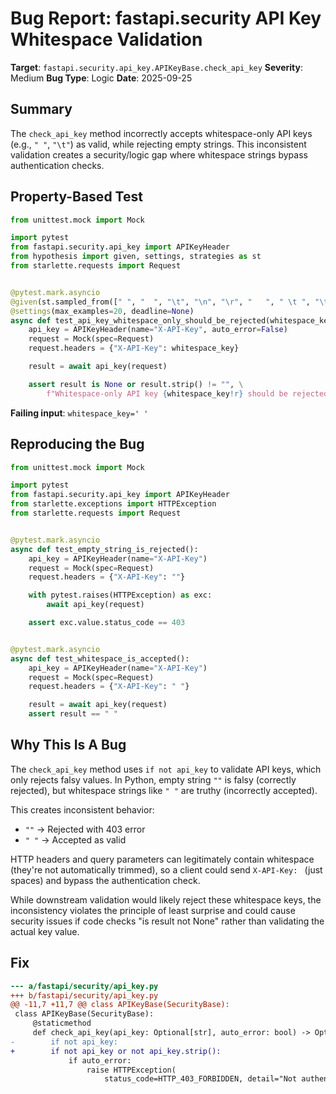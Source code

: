 # Bug Report: fastapi.security API Key Whitespace Validation

**Target**: `fastapi.security.api_key.APIKeyBase.check_api_key`
**Severity**: Medium
**Bug Type**: Logic
**Date**: 2025-09-25

## Summary

The `check_api_key` method incorrectly accepts whitespace-only API keys (e.g., `" "`, `"\t"`) as valid, while rejecting empty strings. This inconsistent validation creates a security/logic gap where whitespace strings bypass authentication checks.

## Property-Based Test

```python
from unittest.mock import Mock

import pytest
from fastapi.security.api_key import APIKeyHeader
from hypothesis import given, settings, strategies as st
from starlette.requests import Request


@pytest.mark.asyncio
@given(st.sampled_from([" ", "  ", "\t", "\n", "\r", "   ", " \t ", "\t\n", " \n\r\t "]))
@settings(max_examples=20, deadline=None)
async def test_api_key_whitespace_only_should_be_rejected(whitespace_key):
    api_key = APIKeyHeader(name="X-API-Key", auto_error=False)
    request = Mock(spec=Request)
    request.headers = {"X-API-Key": whitespace_key}

    result = await api_key(request)

    assert result is None or result.strip() != "", \
        f"Whitespace-only API key {whitespace_key!r} should be rejected, but got {result!r}"
```

**Failing input**: `whitespace_key=' '`

## Reproducing the Bug

```python
from unittest.mock import Mock

import pytest
from fastapi.security.api_key import APIKeyHeader
from starlette.exceptions import HTTPException
from starlette.requests import Request


@pytest.mark.asyncio
async def test_empty_string_is_rejected():
    api_key = APIKeyHeader(name="X-API-Key")
    request = Mock(spec=Request)
    request.headers = {"X-API-Key": ""}

    with pytest.raises(HTTPException) as exc:
        await api_key(request)

    assert exc.value.status_code == 403


@pytest.mark.asyncio
async def test_whitespace_is_accepted():
    api_key = APIKeyHeader(name="X-API-Key")
    request = Mock(spec=Request)
    request.headers = {"X-API-Key": " "}

    result = await api_key(request)
    assert result == " "
```

## Why This Is A Bug

The `check_api_key` method uses `if not api_key` to validate API keys, which only rejects falsy values. In Python, empty string `""` is falsy (correctly rejected), but whitespace strings like `" "` are truthy (incorrectly accepted).

This creates inconsistent behavior:
- `""` → Rejected with 403 error
- `" "` → Accepted as valid

HTTP headers and query parameters can legitimately contain whitespace (they're not automatically trimmed), so a client could send `X-API-Key: ` (just spaces) and bypass the authentication check.

While downstream validation would likely reject these whitespace keys, the inconsistency violates the principle of least surprise and could cause security issues if code checks "is result not None" rather than validating the actual key value.

## Fix

```diff
--- a/fastapi/security/api_key.py
+++ b/fastapi/security/api_key.py
@@ -11,7 +11,7 @@ class APIKeyBase(SecurityBase):
 class APIKeyBase(SecurityBase):
     @staticmethod
     def check_api_key(api_key: Optional[str], auto_error: bool) -> Optional[str]:
-        if not api_key:
+        if not api_key or not api_key.strip():
             if auto_error:
                 raise HTTPException(
                     status_code=HTTP_403_FORBIDDEN, detail="Not authenticated"
```
